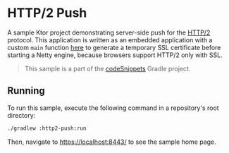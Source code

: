 # HTTP/2 Push

A sample Ktor project demonstrating server-side push for the [HTTP/2](https://ktor.io/docs/advanced-http2.html) protocol.
This application is written as an embedded application with a custom `main` function [here](src/main/kotlin/com/example/Main.kt) to generate a temporary SSL certificate before starting a Netty engine, because browsers support HTTP/2 only with SSL. 
> This sample is a part of the [codeSnippets](../../README.md) Gradle project.

## Running

To run this sample, execute the following command in a repository's root directory:

```bash
./gradlew :http2-push:run
```
 
Then, navigate to [https://localhost:8443/](https://localhost:8443/) to see the sample home page.  
